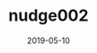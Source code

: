---
title: nudge002
articlename: Association of Primary Care Clinic Appointment Time With Clinician Ordering and Patient Completion of Breast and Colorectal Cancer Screening
topic: Nudges
date: 2019-05-10
authors: Esther Y. Hsiang, BA; Shivan J. Mehta, MD, MBA; Dylan S. Small, PhD; Charles A. L. Rareshide, MS; Christopher K. Snider, MPH; Susan C. Day, MD, MPH; Mitesh S. Patel, MD, MBA, MS
source: 'https://jamanetwork.com/journals/jamanetworkopen/fullarticle/2733171'
journal: JAMA Open
spotlight: true
image: 
summary: 
---